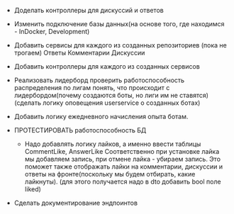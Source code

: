 - Доделать контроллеры для дискуссий и ответов

- Изменить подключение базы данных(на основе того, где находимся - InDocker, Development)

- Добавить сервисы для каждого из созданных репозиториев
  (пока не трогаем)
  Ответы
  Комментарии
  Дискуссии

- Добавить контроллеры для каждого из созданных сервисов

- Реализовать лидерборд
  проверить работоспособность распределения по лигам
  понять, что происходит с лидербордом(почему создаются боты, но лиги им не ставятся)
  (сделать логику оповещения userservice о созданных ботах)
- Добавить логику ежедневного начисления опыта ботам. 

- ПРОТЕСТИРОВАТЬ работоспособность БД
  - Надо добавлять логику лайков, а именно ввести таблицы CommentLike, AnswerLike
  Соответственно при установке лайка мы добавляем запись, при отмене лайка - убираем запись.
  Это поможет также отображать лайки на комментарии, дискуссии и ответы на фронте(поскольку мы будем отбирать, какие лайкнуты).
  (для этого получается надо в dto добавить bool поле liked)

- Сделать документирование эндпоинтов